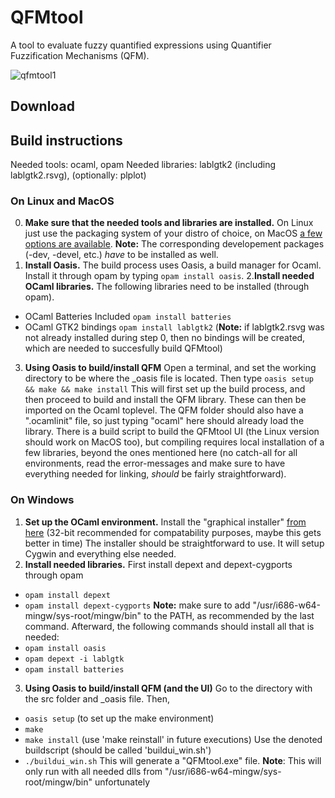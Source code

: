 # QFMtool
A tool to evaluate fuzzy quantified expressions using Quantifier Fuzzification Mechanisms (QFM).

![qfmtool1](https://user-images.githubusercontent.com/36513234/36345491-df3490c8-142b-11e8-8055-100396611e1a.png)

## Download



## Build instructions

Needed tools:   ocaml, opam
Needed libraries: lablgtk2 (including lablgtk2.rsvg), (optionally: plplot)


### On Linux and MacOS

0. __Make sure that the needed tools and libraries are installed.__ 
On Linux just use the packaging system of your distro of choice, on MacOS [a few options are available](https://ocaml.org/docs/install.html#macOS). __Note:__ The corresponding developement packages (-dev, -devel, etc.) _have_ to be installed as well.
1. __Install Oasis.__ 
The build process uses Oasis, a build manager for Ocaml. Install it through opam by typing `opam install oasis`. 
2.__Install needed OCaml libraries.__ 
The following libraries need to be installed (through opam). 
  - OCaml Batteries Included `opam install batteries`
  - OCaml GTK2 bindings `opam install lablgtk2` (__Note:__ if lablgtk2.rsvg was not already installed during step 0, then no bindings will be created, which are needed to succesfully build QFMtool)
3. __Using Oasis to build/install QFM__
 Open a terminal, and set the working directory to be where the \_oasis file is located. 
Then type `oasis setup && make && make install`
This will first set up the build process, and then proceed to build and install the QFM library. 
These can then be imported on the Ocaml toplevel. The QFM folder should also have a ".ocamlinit" file, so just typing 
"ocaml" here should already load the library. 
There is a build script to build the QFMtool UI (the Linux version should work on MacOS too), but compiling  requires local installation of a few libraries, beyond the ones mentioned here (no catch-all for all environments, read the error-messages and make sure to have everything needed for linking, _should_ be fairly straightforward). 

### On Windows

1. __Set up the OCaml environment.__
Install the "graphical installer" [from here](https://fdopen.github.io/opam-repository-mingw/installation/) (32-bit recommended 
for compatability purposes, maybe this gets better in time) The installer should be straightforward to use. It will setup Cygwin
and everything else needed. 
2. __Install needed libraries.__
First install depext and depext-cygports through opam 
  - `opam install depext` 
  - `opam install depext-cygports` 
__Note:__ make sure to add "/usr/i686-w64-mingw/sys-root/mingw/bin" to the PATH, as recommended by the last command.
Afterward, the following commands should install all that is needed: 
  - `opam install oasis`
  - `opam depext -i lablgtk` 
  - `opam install batteries`
3. __Using Oasis to build/install QFM (and the UI)__
Go to the directory with the src folder and \_oasis file. 
Then,
  - `oasis setup`  (to set up the make environment) 
  - `make`
  - `make install` (use 'make reinstall' in future executions) 
Use the denoted buildscript (should be called 'buildui_win.sh')
  - `./buildui_win.sh`
This will generate a "QFMtool.exe" file. 
__Note__: This will only run with all needed dlls from 
"/usr/i686-w64-mingw/sys-root/mingw/bin" unfortunately
